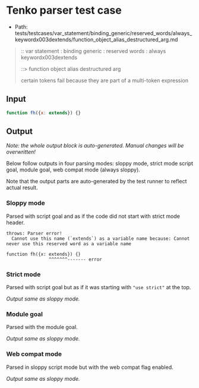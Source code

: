 # Tenko parser test case

- Path: tests/testcases/var_statement/binding_generic/reserved_words/always_keywordx003dextends/function_object_alias_destructured_arg.md

> :: var statement : binding generic : reserved words : always keywordx003dextends
>
> ::> function object alias destructured arg
>
> certain tokens fail because they are part of a multi-token expression

## Input

`````js
function fh({x: extends}) {}
`````

## Output

_Note: the whole output block is auto-generated. Manual changes will be overwritten!_

Below follow outputs in four parsing modes: sloppy mode, strict mode script goal, module goal, web compat mode (always sloppy).

Note that the output parts are auto-generated by the test runner to reflect actual result.

### Sloppy mode

Parsed with script goal and as if the code did not start with strict mode header.

`````
throws: Parser error!
  Cannot use this name (`extends`) as a variable name because: Cannot never use this reserved word as a variable name

function fh({x: extends}) {}
                ^^^^^^^------- error
`````

### Strict mode

Parsed with script goal but as if it was starting with `"use strict"` at the top.

_Output same as sloppy mode._

### Module goal

Parsed with the module goal.

_Output same as sloppy mode._

### Web compat mode

Parsed in sloppy script mode but with the web compat flag enabled.

_Output same as sloppy mode._
